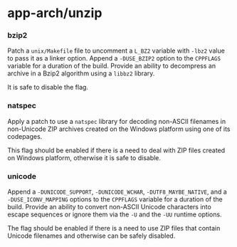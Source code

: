 # app-arch/unzip

### bzip2
Patch a `unix/Makefile` file to uncomment a `L_BZ2` variable with `-lbz2` value to pass it as a linker option. Append a `-DUSE_BZIP2` option to the `CPPFLAGS` variable for a duration of the build. Provide an ability to decompress an archive in a Bzip2 algorithm using a `libbz2` library.

It is safe to disable the flag.

### natspec
Apply a patch to use a `natspec` library for decoding non-ASCII filenames in non-Unicode ZIP archives created on the Windows platform using one of its codepages.

This flag should be enabled if there is a need to deal with ZIP files created on Windows platform, otherwise it is safe to disable.

### unicode
Append a `-DUNICODE_SUPPORT`, `-DUNICODE_WCHAR`, `-DUTF8_MAYBE_NATIVE`, and a `-DUSE_ICONV_MAPPING` options to the `CPPFLAGS` variable for a duration of the build. Provide an ability to convert non-ASCII Unicode characters into escape sequences or ignore them via the `-U` and the `-UU` runtime options.

The flag should be enabled if there is a need to use ZIP files that contain Unicode filenames and otherwise can be safely disabled.
